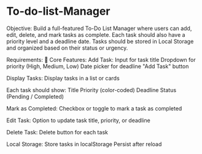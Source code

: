# To-do-list-Manager

Objective:
Build a full-featured To-Do List Manager where users can add, edit, delete, and mark tasks as complete. Each task should also have a priority level and a deadline date. Tasks should be stored in Local Storage and organized based on their status or urgency.


Requirements:
🔹 Core Features:
Add Task:
Input for task title
Dropdown for priority (High, Medium, Low)
Date picker for deadline
"Add Task" button

Display Tasks:
Display tasks in a list or cards

Each task should show:
Title
Priority (color-coded)
Deadline
Status (Pending / Completed)

Mark as Completed:
Checkbox or toggle to mark a task as completed

Edit Task:
Option to update task title, priority, or deadline

Delete Task:
Delete button for each task

Local Storage:
Store tasks in localStorage
Persist after reload


